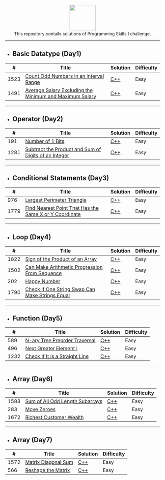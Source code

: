 <p align="center">
    <a href="https://leetcode.com/kanhaiya/">
        <img height=85 src="https://github.com/Java-aid/LeetCodeSolutions/blob/master/LeetCodeSolutions/src/main/resources/imgs/leetcode.png">
    </a>
    <br>This repository contails solutions of Programming Skills I challenge.
</p>

---

- ## Basic Datatype (Day1)

| #           | Title                                       | Solution  | Difficulty|
| ----------- | -----------                                 |-----------|---------- |
| 1523        | [Count Odd Numbers in an Interval Range](https://leetcode.com/problems/count-odd-numbers-in-an-interval-range/)|[C++](leetcode_Solutions/Day1/Count_Odd_Numbers.md)| Easy|
| 1491        | [Average Salary Excluding the Minimum and Maximum Salary](https://leetcode.com/problems/average-salary-excluding-the-minimum-and-maximum-salary/) |[C++](leetcode_Solutions/Day1/Avg_Salary_Exc_MinMax_Salary.md)| Easy |

---
- ## Operator (Day2)
| #           | Title                                       | Solution  | Difficulty|
| ----------- | -----------                                 |-----------|---------- |
| 191        | [Number of 1 Bits](https://leetcode.com/problems/number-of-1-bits/) | [C++](leetcode_Solutions/Day2/Number_of_one_bits.md) | Easy |
| 1281     | [Subtract the Product and Sum of Digits of an Integer](https://leetcode.com/problems/subtract-the-product-and-sum-of-digits-of-an-integer/) | [C++](leetcode_Solutions/Day2/Sub_productAndsum_of_digits.md) | Easy |

---
- ## Conditional Statements (Day3)
| #           | Title                                       | Solution  | Difficulty|
| ----------- | -----------                                 |-----------|---------- |
| 976         | [Largest Perimeter Triangle](https://leetcode.com/problems/largest-perimeter-triangle/) | [C++](https://github.com/pilipi-puu-puu/Leetcode_ProgrammingSkills-I/blob/main/leetcode_Solutions/Day3/Largest%20Perimeter%20Triangle.md) | Easy |
| 1779   | [Find Nearest Point That Has the Same X or Y Coordinate](https://leetcode.com/problems/find-nearest-point-that-has-the-same-x-or-y-coordinate/) | [C++](https://github.com/pilipi-puu-puu/Leetcode_ProgrammingSkills-I/blob/main/leetcode_Solutions/Day3/Find%20Nearest%20Point.md) | Easy |

---
- ## Loop (Day4)
| #           | Title                                       | Solution  | Difficulty|
| ----------- | -----------                                 |-----------|---------- |
| 1822        | [Sign of the Product of an Array](https://leetcode.com/problems/sign-of-the-product-of-an-array/) | [C++](https://github.com/pilipi-puu-puu/Leetcode_ProgrammingSkills-I/blob/main/leetcode_Solutions/Day4/Sign_of%20the%20Product%20of%20an%20Array.md) | Easy |
| 1502   | [Can Make Arithmetic Progression From Sequence](https://leetcode.com/problems/can-make-arithmetic-progression-from-sequence/) | [C++](https://github.com/pilipi-puu-puu/Leetcode_ProgrammingSkills-I/blob/main/leetcode_Solutions/Day4/Can%20Make%20Arithmetic%20Progression%20From%20Sequence.md) |Easy|
| 202 | [Happy Number](https://leetcode.com/problems/happy-number/) | [C++](https://github.com/pilipi-puu-puu/Leetcode_ProgrammingSkills-I/blob/main/leetcode_Solutions/Day4/Happy_Number.md) | Easy |
| 1790 | [Check if One String Swap Can Make Strings Equal](https://leetcode.com/problems/check-if-one-string-swap-can-make-strings-equal/) | [C++](https://github.com/pilipi-puu-puu/Leetcode_ProgrammingSkills-I/blob/main/leetcode_Solutions/Day4/String_Swap.md) | Easy |

---
- ## Function (Day5)
| #           | Title                                       | Solution  | Difficulty|
| ----------- | -----------                                 |-----------|---------- |
| 589   | [N-ary Tree Preorder Traversal](https://leetcode.com/problems/n-ary-tree-preorder-traversal/) | [C++](https://github.com/pilipi-puu-puu/Leetcode_ProgrammingSkills-I/blob/main/leetcode_Solutions/Day5/N-ary%20Tree%20Preorder%20Traversal.md) | Easy |
| 496 | [Next Greater Element I](https://leetcode.com/problems/next-greater-element-i/) | [C++](https://github.com/pilipi-puu-puu/Leetcode_ProgrammingSkills-I/blob/main/leetcode_Solutions/Day5/Next%20Greater%20Element%20I.md) | Easy |
| 1232 | [Check If It Is a Straight Line](https://leetcode.com/problems/check-if-it-is-a-straight-line/) | [C++](https://github.com/pilipi-puu-puu/Leetcode_ProgrammingSkills-I/blob/main/leetcode_Solutions/Day5/Check%20if%20it%20a%20straight%20line.md) | Easy |

---
- ## Array (Day6)
| #           | Title                                       | Solution  | Difficulty|
| ----------- | -----------                                 |-----------|---------- |
| 1588 | [Sum of All Odd Length Subarrays](https://leetcode.com/problems/sum-of-all-odd-length-subarrays/) | [C++](https://github.com/pilipi-puu-puu/Leetcode_ProgrammingSkills-I/blob/main/leetcode_Solutions/Day6/Sum%20of%20All%20Odd%20Length%20Subarrays.md) | Easy |
| 283 | [Move Zeroes](https://leetcode.com/problems/move-zeroes/) | [C++](https://github.com/pilipi-puu-puu/Leetcode_ProgrammingSkills-I/blob/main/leetcode_Solutions/Day6/Move%20Zeroes.md) | Easy |
| 1672 | [Richest Customer Wealth](https://leetcode.com/problems/richest-customer-wealth/) | [C++](https://github.com/pilipi-puu-puu/Leetcode_ProgrammingSkills-I/blob/main/leetcode_Solutions/Day6/Richest%20Customer%20Wealth.md) | Easy |

---
- ## Array (Day7)
| #           | Title                                       | Solution  | Difficulty|
| ----------- | -----------                                 |-----------|---------- |
| 1572 | [Matrix Diagonal Sum](https://leetcode.com/problems/matrix-diagonal-sum/) | [C++](https://github.com/pilipi-puu-puu/Leetcode_ProgrammingSkills-I/blob/main/leetcode_Solutions/Day7/Matrix%20Diagonal%20Sum.md) | Easy |
| 566 | [Reshape the Matrix](https://leetcode.com/problems/reshape-the-matrix/) | [C++](https://github.com/pilipi-puu-puu/Leetcode_ProgrammingSkills-I/blob/main/leetcode_Solutions/Day7/Reshape%20the%20Matrix.md) | Easy |





